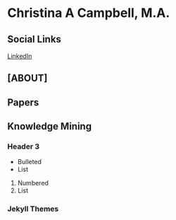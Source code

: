 # Christina A Campbell, M.A.

## Social Links

[LinkedIn](https://www.linkedin.com/in/christina-c-31512219/)

## [ABOUT]


## Papers

## Knowledge Mining


### Header 3

- Bulleted
- List

1. Numbered
2. List


### Jekyll Themes
